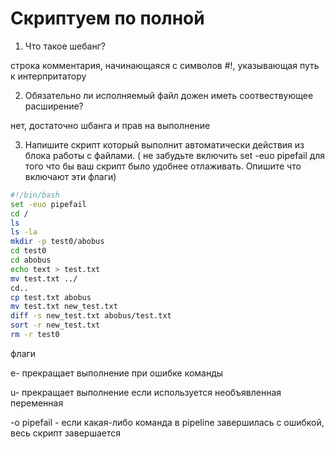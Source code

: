# Скриптуем по полной

1. Что такое шебанг?

строка комментария, начинающаяся с символов #!, указывающая путь к интерпритатору

2. Обязательно ли исполняемый файл дожен иметь соотвествующее расширение?

нет, достаточно шбанга и прав на выполнение

3. Напишите скрипт который выполнит автоматически действия из блока работы с файлами. ( не забудьте включить set -euo pipefail для того что бы ваш скрипт было удобнее отлаживать. Опишите что включают эти флаги)
```sh
#!/bin/bash
set -euo pipefail
cd /
ls
ls -la
mkdir -p test0/abobus
cd test0
cd abobus
echo text > test.txt
mv test.txt ../
cd..
cp test.txt abobus
mv test.txt new_test.txt
diff -s new_test.txt abobus/test.txt
sort -r new_test.txt
rm -r test0
```
флаги

е- прекращает выполнение при ошибке команды

u- прекращает выполнение если используется необъявленная переменная

-o pipefail - если какая-либо команда в pipeline завершилась с ошибкой, весь скрипт завершается
